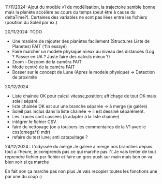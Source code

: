 11/11/2024: Ajout du modèle v1 de modélisation, la trajectoire semble bonne mais la planète accélère au cours du temps
(peut être à cause du deltaTime?). Certaines des variables ne sont pas liées entre les fichiers (position du Soleil par ex.)

20/11/2024: TODO
- Une manière de rajouter des planètes facilement (Structures Liste de Planetes) FAIT ('fin essayé)
- Faire marcher un modele physique mieux au niveau des distances (Log ? Passer en UA ? Juste faire des calculs mieux ?)
- Zoom - Dezoom de la caméra FAIT
- Mode centré de la caméra FAIT
- Bosser sur le concept de Lune (Apres le modele physique) -> Detection de proximité

20/12/2024
- Liste chainée OK pour calcul vitesse,position; affichage de tout OK mais soleil séparé.
- liste chainée OK est sur une branche séparée → à merge (je galère)
- Soleil pas inclus dans la liste chainée → il est dessiné séparément.
- Les Traces sont cassées (à adapter à la liste chainée)
- intégrer le fichier CSV
- faire du nettoyage (on a toujours les commentaires de la V1 avec le cos(omega*t) mdr)
- refaire du test lune; anti catapultage ?

24/12/2024 : L'odyssée du merge
Je galere a merge nos branches depuis tout a l'heure, je comprends pas ce qui marche pas :'(
Je vais tenter de tout reprendre fichier par fichier et faire un gros push sur main mais bon on va bien voir si ça marche

En fait non ça marche pas non plus
Je vais recopier toutes les fonctions une par une du coup :)
